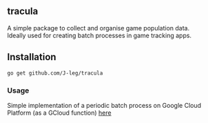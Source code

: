## tracula
A simple package to collect and organise game population data.  
Ideally used for creating batch processes in game tracking apps.

## Installation

```
go get github.com/J-leg/tracula
```

### Usage
Simple implementation of a periodic batch process on Google Cloud Platform (as a GCloud function) [here](https://github.com/J-Leg/pc-functions)
